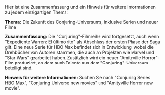 Hier ist eine Zusammenfassung und ein Hinweis für weitere Informationen zu jedem einzigartigen Thema:

**Thema:** Die Zukunft des Conjuring-Universums, inklusive Serien und neuer Filme

**Zusammenfassung:** Die "Conjuring"-Filmreihe wird fortgesetzt, auch wenn "Expediente Warren: El último rito" als Abschluss der ersten Phase der Saga gilt. Eine neue Serie für HBO Max befindet sich in Entwicklung, wobei die Drehbücher von Autoren stammen, die auch an Projekten wie Marvel und "Star Wars" gearbeitet haben. Zusätzlich wird ein neuer "Amityville Horror"-Film produziert, an dem auch Talente aus dem "Conjuring"-Universum beteiligt sind.

**Hinweis für weitere Informationen:** Suchen Sie nach "Conjuring Series HBO Max", "Conjuring Universe new movies" und "Amityville Horror new movie".